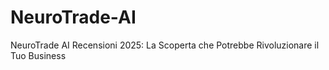 # NeuroTrade-AI
NeuroTrade AI Recensioni 2025: La Scoperta che Potrebbe Rivoluzionare il Tuo Business
